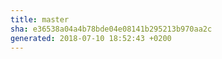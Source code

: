 ```yaml
---
title: master
sha: e36538a04a4b78bde04e08141b295213b970aa2c
generated: 2018-07-10 18:52:43 +0200
---
```

